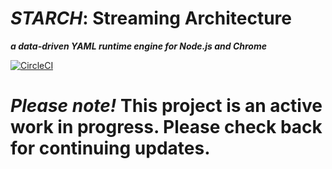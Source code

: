 # *STARCH*: Streaming Architecture
***a data-driven YAML runtime engine for Node.js and Chrome***

[![CircleCI](https://circleci.com/gh/alexyuly/starch/tree/master.svg?style=shield)](https://circleci.com/gh/alexyuly/starch/tree/master)

# *Please note!* This project is an active work in progress. Please check back for continuing updates.
